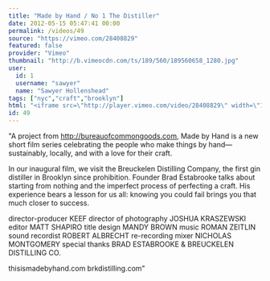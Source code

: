 ```yaml
---
title: "Made by Hand / No 1 The Distiller"
date: 2012-05-15 05:47:41 00:00
permalink: /videos/49
source: "https://vimeo.com/28408829"
featured: false
provider: "Vimeo"
thumbnail: "http://b.vimeocdn.com/ts/189/560/189560658_1280.jpg"
user:
  id: 1
  username: "sawyer"
  name: "Sawyer Hollenshead"
tags: ["nyc","craft","brooklyn"]
html: "<iframe src=\"http://player.vimeo.com/video/28408829\" width=\"1280\" height=\"720\" frameborder=\"0\" webkitAllowFullScreen mozallowfullscreen allowFullScreen></iframe>"
id: 49
---
```


"A project from http://bureauofcommongoods.com, Made by Hand is a new short film series celebrating the people who make things by hand—sustainably, locally, and with a love for their craft.

In our inaugural film, we visit the Breuckelen Distilling Company, the first gin distiller in Brooklyn since prohibition. Founder Brad Estabrooke talks about starting from nothing and the imperfect process of perfecting a craft. His experience bears a lesson for us all: knowing you could fail brings you that much closer to success.

director-producer KEEF
director of photography JOSHUA KRASZEWSKI
editor MATT SHAPIRO
title design MANDY BROWN
music ROMAN ZEITLIN
sound recordist ROBERT ALBRECHT
re-recording mixer NICHOLAS MONTGOMERY
special thanks
BRAD ESTABROOKE & BREUCKELEN DISTILLING CO.

thisismadebyhand.com
brkdistilling.com"